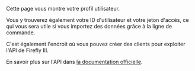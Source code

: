 Cette page vous montre votre profil utilisateur.

Vous y trouverez également votre ID d'utilisateur et votre jeton d'accès, ce qui vous sera utile si vous importez des données grâce à la ligne de commande.

C'est également l'endroit où vous pouvez créer des clients pour exploiter l'API de Firefly III.

En savoir plus sur l'API dans [la documentation officielle](https://docs.firefly-iii.org/api/api).